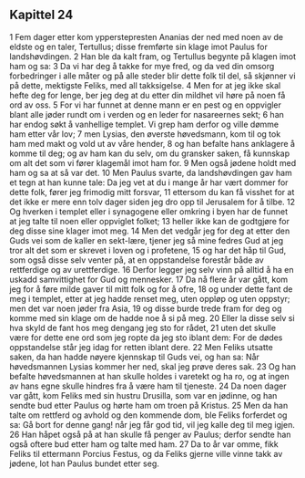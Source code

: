 ## Kapittel 24

1 Fem dager etter kom ypperstepresten Ananias der ned med noen av de eldste og en taler, Tertullus; disse fremførte sin klage imot Paulus for landshøvdingen.
2 Han ble da kalt fram, og Tertullus begynte på klagen imot ham og sa:
3 Da vi har deg å takke for mye fred, og da ved din omsorg forbedringer i alle måter og på alle steder blir dette folk til del, så skjønner vi på dette, mektigste Feliks, med all takksigelse.
4 Men for at jeg ikke skal hefte deg for lenge, ber jeg deg at du etter din mildhet vil høre på noen få ord av oss.
5 For vi har funnet at denne mann er en pest og en oppvigler blant alle jøder rundt om i verden og en leder for nasareernes sekt;
6 han har endog søkt å vanhellige templet. Vi grep ham derfor og ville dømme ham etter vår lov;
7 men Lysias, den øverste høvedsmann, kom til og tok ham med makt og vold ut av våre hender,
8 og han befalte hans anklagere å komme til deg; og av ham kan du selv, om du gransker saken, få kunnskap om alt det som vi fører klagemål imot ham for.
9 Men også jødene holdt med ham og sa at så var det.
10 Men Paulus svarte, da landshøvdingen gav ham et tegn at han kunne tale: Da jeg vet at du i mange år har vært dommer for dette folk, fører jeg frimodig mitt forsvar,
11 ettersom du kan få visshet for at det ikke er mere enn tolv dager siden jeg dro opp til Jerusalem for å tilbe.
12 Og hverken i templet eller i synagogene eller omkring i byen har de funnet at jeg talte til noen eller oppviglet folket;
13 heller ikke kan de godtgjøre for deg disse sine klager imot meg.
14 Men det vedgår jeg for deg at etter den Guds vei som de kaller en sekt-lære, tjener jeg så mine fedres Gud at jeg tror alt det som er skrevet i loven og i profetene,
15 og har det håp til Gud, som også disse selv venter på, at en oppstandelse forestår både av rettferdige og av urettferdige.
16 Derfor legger jeg selv vinn på alltid å ha en uskadd samvittighet for Gud og mennesker.
17 Da nå flere år var gått, kom jeg for å føre milde gaver til mitt folk og for å ofre,
18 og under dette fant de meg i templet, etter at jeg hadde renset meg, uten oppløp og uten oppstyr; men det var noen jøder fra Asia,
19 og disse burde trede fram for deg og komme med sin klage om de hadde noe å si på meg.
20 Eller la disse selv si hva skyld de fant hos meg dengang jeg sto for rådet,
21 uten det skulle være for dette ene ord som jeg ropte da jeg sto iblant dem: For de dødes oppstandelse står jeg idag for retten iblant dere.
22 Men Feliks utsatte saken, da han hadde nøyere kjennskap til Guds vei, og han sa: Når høvedsmannen Lysias kommer her ned, skal jeg prøve deres sak.
23 Og han befalte høvedsmannen at han skulle holdes i varetekt og ha ro, og at ingen av hans egne skulle hindres fra å være ham til tjeneste.
24 Da noen dager var gått, kom Feliks med sin hustru Drusilla, som var en jødinne, og han sendte bud etter Paulus og hørte ham om troen på Kristus.
25 Men da han talte om rettferd og avhold og den kommende dom, ble Feliks forferdet og sa: Gå bort for denne gang! når jeg får god tid, vil jeg kalle deg til meg igjen.
26 Han håpet også på at han skulle få penger av Paulus; derfor sendte han også oftere bud etter ham og talte med ham.
27 Da to år var omme, fikk Feliks til ettermann Porcius Festus, og da Feliks gjerne ville vinne takk av jødene, lot han Paulus bundet etter seg.
